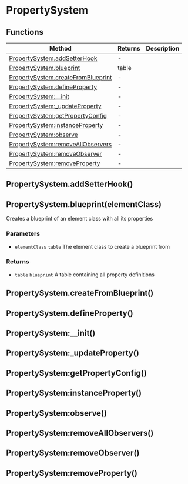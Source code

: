 # PropertySystem

## Functions

|Method|Returns|Description|
|---|---|---|
|[PropertySystem.addSetterHook](#PropertySystem.addSetterHook)|-|
|[PropertySystem.blueprint](#PropertySystem.blueprint)|table|
|[PropertySystem.createFromBlueprint](#PropertySystem.createFromBlueprint)|-|
|[PropertySystem.defineProperty](#PropertySystem.defineProperty)|-|
|[PropertySystem:__init](#PropertySystem:__init)|-|
|[PropertySystem:_updateProperty](#PropertySystem:_updateProperty)|-|
|[PropertySystem:getPropertyConfig](#PropertySystem:getPropertyConfig)|-|
|[PropertySystem:instanceProperty](#PropertySystem:instanceProperty)|-|
|[PropertySystem:observe](#PropertySystem:observe)|-|
|[PropertySystem:removeAllObservers](#PropertySystem:removeAllObservers)|-|
|[PropertySystem:removeObserver](#PropertySystem:removeObserver)|-|
|[PropertySystem:removeProperty](#PropertySystem:removeProperty)|-|

## PropertySystem.addSetterHook()

## PropertySystem.blueprint(elementClass)
Creates a blueprint of an element class with all its properties

### Parameters
* `elementClass` `table` The element class to create a blueprint from

### Returns
* `table` `blueprint` A table containing all property definitions

## PropertySystem.createFromBlueprint()

## PropertySystem.defineProperty()

## PropertySystem:__init()

## PropertySystem:_updateProperty()

## PropertySystem:getPropertyConfig()

## PropertySystem:instanceProperty()

## PropertySystem:observe()

## PropertySystem:removeAllObservers()

## PropertySystem:removeObserver()

## PropertySystem:removeProperty()

